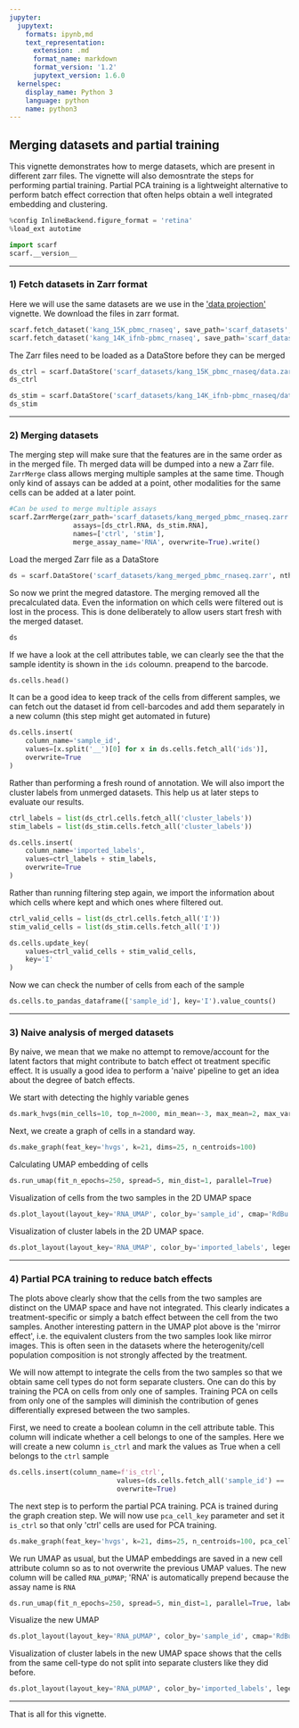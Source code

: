 ```yaml
---
jupyter:
  jupytext:
    formats: ipynb,md
    text_representation:
      extension: .md
      format_name: markdown
      format_version: '1.2'
      jupytext_version: 1.6.0
  kernelspec:
    display_name: Python 3
    language: python
    name: python3
---
```


## Merging datasets and partial training

This vignette demonstrates how to merge datasets, which are present in different zarr files. The vignette will also demosntrate the steps for performing partial training. Partial PCA training is a lightweight alternative to perform batch effect correction that often helps obtain a well integrated embedding and clustering.

```python
%config InlineBackend.figure_format = 'retina'
%load_ext autotime

import scarf
scarf.__version__
```

---
### 1) Fetch datasets in Zarr format

Here we will use the same datasets are we use in the ['data projection'](https://scarf.readthedocs.io/en/latest/vignettes/data_projection.html) vignette. We download the files in zarr format.

```python
scarf.fetch_dataset('kang_15K_pbmc_rnaseq', save_path='scarf_datasets', as_zarr=True)
scarf.fetch_dataset('kang_14K_ifnb-pbmc_rnaseq', save_path='scarf_datasets', as_zarr=True)
```

The Zarr files need to be loaded as a DataStore before they can be merged

```python
ds_ctrl = scarf.DataStore('scarf_datasets/kang_15K_pbmc_rnaseq/data.zarr', nthreads=4)
ds_ctrl
```

```python
ds_stim = scarf.DataStore('scarf_datasets/kang_14K_ifnb-pbmc_rnaseq/data.zarr', nthreads=4)
ds_stim
```

---
### 2) Merging datasets

The merging step will make sure that the features are in the same order as in the merged file. Th merged data will be dumped into a new a Zarr file. `ZarrMerge` class allows merging multiple samples at the same time. Though only kind of assays can be added at a point, other modalities for the same cells can be added at a later point. 

```python
#Can be used to merge multiple assays
scarf.ZarrMerge(zarr_path='scarf_datasets/kang_merged_pbmc_rnaseq.zarr',  # Path where merged Zarr files will be saved
                assays=[ds_ctrl.RNA, ds_stim.RNA],                        # assays to be merged
                names=['ctrl', 'stim'],                                   # these names will be preprended to the cell ids with '__' delimiter
                merge_assay_name='RNA', overwrite=True).write()           # Name of the merged assay. `overwrite` will remove an existing Zarr file.
```

Load the merged Zarr file as a DataStore

```python
ds = scarf.DataStore('scarf_datasets/kang_merged_pbmc_rnaseq.zarr', nthreads=4)
```

So now we print the megred datastore. The merging removed all the precalculated data. Even the information on which cells were filtered out is lost in the process. This is done deliberately to allow users start fresh with the merged dataset.

```python
ds
```

If we have a look at the cell attributes table, we can clearly see the that the sample identity is shown in the `ids` coloumn. preapend to the barcode.

```python
ds.cells.head()
```

It can be a good idea to keep track of the cells from different samples, we can fetch out the dataset id from cell-barcodes and add them separately in a new column (this step might get automated in future)

```python
ds.cells.insert(
    column_name='sample_id',
    values=[x.split('__')[0] for x in ds.cells.fetch_all('ids')],
    overwrite=True
)
```

Rather than performing a fresh round of annotation. We will also import the cluster labels from unmerged datasets. This help us at later steps to evaluate our results.

```python
ctrl_labels = list(ds_ctrl.cells.fetch_all('cluster_labels'))
stim_labels = list(ds_stim.cells.fetch_all('cluster_labels'))

ds.cells.insert(
    column_name='imported_labels',
    values=ctrl_labels + stim_labels,
    overwrite=True
)
```

Rather than running filtering step again, we import the information about which cells where kept and which ones where filtered out.

```python
ctrl_valid_cells = list(ds_ctrl.cells.fetch_all('I'))
stim_valid_cells = list(ds_stim.cells.fetch_all('I'))

ds.cells.update_key(
    values=ctrl_valid_cells + stim_valid_cells,
    key='I'
)
```

Now we can check the number of cells from each of the sample

```python
ds.cells.to_pandas_dataframe(['sample_id'], key='I').value_counts()
```

---
### 3) Naive analysis of merged datasets

By naive, we mean that we make no attempt to remove/account for the latent factors that might contribute to batch effect ot treatment specific effect.
It is usually a good idea to perform a 'naive' pipeline to get an idea about the degree of batch effects.


We start with detecting the highly variable genes

```python
ds.mark_hvgs(min_cells=10, top_n=2000, min_mean=-3, max_mean=2, max_var=6)
```

Next, we create a graph of cells in a standard way.

```python
ds.make_graph(feat_key='hvgs', k=21, dims=25, n_centroids=100)
```

Calculating UMAP embedding of cells

```python
ds.run_umap(fit_n_epochs=250, spread=5, min_dist=1, parallel=True)
```

Visualization of cells from the two samples in the 2D UMAP space

```python
ds.plot_layout(layout_key='RNA_UMAP', color_by='sample_id', cmap='RdBu', legend_ondata=False)
```

Visualization of cluster labels in the 2D UMAP space. 

```python
ds.plot_layout(layout_key='RNA_UMAP', color_by='imported_labels', legend_ondata=False)
```

---
### 4) Partial PCA training to reduce batch effects

The plots above clearly show that the cells from the two samples are distinct on the UMAP space and have not integrated. This clearly indicates a treatment-specific or simply a batch effect between the cell from the two samples. Another interesting pattern in the UMAP plot above is the 'mirror effect', i.e. the equivalent clusters from the two samples look like mirror images. This is often seen in the datasets where the heterogenity/cell population composition is not strongly affected by the treatment.

We will now attempt to integrate the cells from the two samples so that we obtain same cell types do not form separate clusters. One can do this by training the PCA on cells from only one of samples. Training PCA on cells from only one of the samples will diminish the contribution of genes differentially expresed between the two samples.


First, we need to create a boolean column in the cell attribute table. This column will indicate whether a cell belongs to one of the samples. Here we will create a new column `is_ctrl` and mark the values as True when a cell belongs to the `ctrl` sample

```python
ds.cells.insert(column_name=f'is_ctrl',
                           values=(ds.cells.fetch_all('sample_id') == 'ctrl'),
                           overwrite=True)
```

The next step is to perform the partial PCA training. PCA is trained during the graph creation step. We will now use `pca_cell_key` parameter and set it `is_ctrl` so that only 'ctrl' cells are used for PCA training.

```python
ds.make_graph(feat_key='hvgs', k=21, dims=25, n_centroids=100, pca_cell_key='is_ctrl')
```

We run UMAP as usual, but the UMAP embeddings are saved in a new cell attribute column so as to not overwrite the previous UMAP values. The new column will be called `RNA_pUMAP`; 'RNA' is automatically prepend because the assay name is `RNA`

```python
ds.run_umap(fit_n_epochs=250, spread=5, min_dist=1, parallel=True, label='pUMAP')
```

Visualize the new UMAP

```python
ds.plot_layout(layout_key='RNA_pUMAP', color_by='sample_id', cmap='RdBu', legend_ondata=False)
```

Visualization of cluster labels in the new UMAP space shows that the cells from the same cell-type do not split into separate clusters like they did before.

```python
ds.plot_layout(layout_key='RNA_pUMAP', color_by='imported_labels', legend_ondata=False)
```

---
That is all for this vignette.
